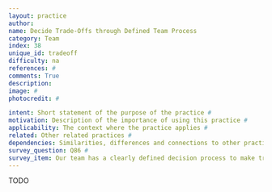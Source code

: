 ```yaml
---
layout: practice
author:
name: Decide Trade-Offs through Defined Team Process
category: Team
index: 38
unique_id: tradeoff
difficulty: na
references: #
comments: True
description:
image: #
photocredit: #

intent: Short statement of the purpose of the practice #
motivation: Description of the importance of using this practice #
applicability: The context where the practice applies #
related: Other related practices #
dependencies: Similarities, differences and connections to other practices #
survey_question: Q86 #
survey_item: Our team has a clearly defined decision process to make trade-offs between competing quality attributes (e.g. between accuracy, explainability, resource consumption).
---
```



TODO